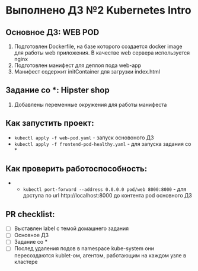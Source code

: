 # Выполнено ДЗ №2 Kubernetes Intro

## Основное ДЗ: WEB POD

1. Подготовлен Dockerfile, на базе которого создается docker image для работы web приложения. В качестве web сервера используется nginx
2. Подготовлен манифест для деплоя пода web-app
3. Манифест содержит initContainer для загрузки index.html


## Задание со *: Hipster shop

1. Добавлены переменные окружения для работы манифеста

## Как запустить проект:
- ``` kubectl apply -f web-pod.yaml ``` - запуск основоного ДЗ
- ``` kubectl apply -f frontend-pod-healthy.yaml ``` - для запуска задания со *

## Как проверить работоспособность:
 - - ``` kubectl port-forward --address 0.0.0.0 pod/web 8000:8000 ``` - для доступа по url http://localhost:8000 до контента pod основного ДЗ

## PR checklist:
 - [ ] Выставлен label с темой домашнего задания
 - [ ] Основное ДЗ
 - [ ] Задание со *
 - [ ] Послед удаления подов в namespace kube-system они пересоздаются kublet-ом, агентом, работающим на каждом узле в кластере
